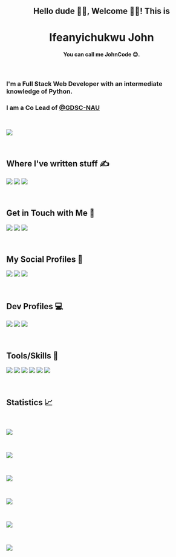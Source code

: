 

<!--
**JohnCode-s/JohnCode-s** is a ✨ _special_ ✨ repository because its `README.md` (this file) appears on your GitHub profile.

Here are some ideas to get you started:

- 🔭 I’m currently working on ...
- 🌱 I’m currently learning ...
- 👯 I’m looking to collaborate on ...
- 🤔 I’m looking for help with ...
- 💬 Ask me about ...
- 📫 How to reach me: ...
- 😄 Pronouns: ...
- ⚡ Fun fact: ...
-->
<h2 align="center">Hello dude 👋😎, Welcome 🍻🍻! This is</h2>
<h1 align="center">Ifeanyichukwu John</h1>
<h4 align="center">You can call me JohnCode 😉.</h4>

<br />

<h3>I'm a Full Stack Web Developer with an intermediate knowledge of Python.</h3>
<h3>
  I am a Co Lead of 
  <a href="https://github.com/GDSC-Nnamdi-Azikiwe-University">@GDSC-NAU</a>
</h3>

<br />

![](obum_speaking.png)

<br />

<h2>Where I've written stuff ✍</h2>
<p>
  <a href="https://medium.com/@ifeanyichukwujohn"
    ><img
      src="https://img.shields.io/badge/Medium-12100E?style=for-the-badge&logo=medium&logoColor=white"
  /></a>
  <a href="https://dev.to/johncode"
    ><img
      src="https://img.shields.io/badge/dev.to-0A0A0A?style=for-the-badge&logo=dev.to&logoColor=white"
  /></a>
  <a href="https://ifeanyichukwu.hashnode.dev/"
    ><img
      src="https://img.shields.io/badge/Hashnode-2962FF?style=for-the-badge&logo=hashnode&logoColor=white"
  /></a>
</p>

<br />

<h2>Get in Touch with Me 📩</h2>
<p>
  <a href="mailto:ifeanyichukwjohn70@gmail.com"
    ><img
      src="https://img.shields.io/badge/Gmail-D14836?style=for-the-badge&logo=gmail&logoColor=white"
  /></a>
  <a href="https://t.me/JohnCode"
    ><img
      src="https://img.shields.io/badge/Telegram-2CA5E0?style=for-the-badge&logo=telegram&logoColor=white"
  /></a>
  <a href="https://m.me/ifeanyi.onwe.773"
    ><img
      src="https://img.shields.io/badge/Messenger-00B2FF?style=for-the-badge&logo=messenger&logoColor=white"
  /></a>
</p>

<br />

<h2>My Social Profiles 📸</h2>
<p>
  <a href="https://facebook.com/ifeanyi.onwe.773"
    ><img
      src="https://img.shields.io/badge/Facebook-1877F2?style=for-the-badge&logo=facebook&logoColor=white"
  /></a>
  <a href="https://instagram.com/john_code1"
    ><img
      src="https://img.shields.io/badge/Instagram-E4405F?style=for-the-badge&logo=instagram&logoColor=white"
  /></a>
  <a href="https://twitter.com/john_code1"
    ><img
      src="https://img.shields.io/badge/Twitter-1DA1F2?style=for-the-badge&logo=twitter&logoColor=white"
  /></a>
</p>

<br />

<h2>Dev Profiles 💻</h2>
<p>
  <a href="https://www.linkedin.com/in/ifeanyichukwu-john-code-a1a8b5198/"
    ><img
      src="https://img.shields.io/badge/LinkedIn-0077B5?style=for-the-badge&logo=linkedin&logoColor=white"
  /></a>
  <a href="https://github.com/JohnCode-s"
    ><img
      src="https://img.shields.io/badge/GitHub-100000?style=for-the-badge&logo=github&logoColor=white"
  /></a>
  <a href="https://stackoverflow.com/users/12267839/ifeanyichukwu-john"
    ><img
      src="https://img.shields.io/badge/Stack_Overflow-FE7A16?style=for-the-badge&logo=stack-overflow&logoColor=white"
  /></a>
</p>

<br />

<h2>Tools/Skills 🧰</h2>
<p>
  <a href="https://php.net"
    ><img
      src="https://img.shields.io/badge/PHP-777BB4?style=for-the-badge&logo=php&logoColor=white"
  /></a>
  <a href="https://laravel.com"
    ><img
      src="https://img.shields.io/badge/Laravel-FF2D20?style=for-the-badge&logo=laravel&logoColor=white"
  /></a>
  <a href="javascript.com"
    ><img
      src="https://img.shields.io/badge/JavaScript-F7DF1E?style=for-the-badge&logo=javascript&logoColor=black"
  /></a>
<a href="https://developer.mozilla.org/en-US/docs/Learn/Getting_started_with_the_web/HTML_basics"
    ><img
      src="https://img.shields.io/badge/HTML5-E34F26?style=for-the-badge&logo=html5&logoColor=white"
  /></a>
<a href="https://www.w3.org/Style/CSS/Overview.en.html"
    ><img
      src="https://img.shields.io/badge/CSS3-1572B6?style=for-the-badge&logo=css3&logoColor=white"
  /></a>
<a href="vuejs.org"
    ><img
      src="https://img.shields.io/badge/Vue.js-35495E?style=for-the-badge&logo=vue.js&logoColor=4FC08D"
  /></a>
</p>

<br />

<h2>Statistics 📈</h2>

<br />

![](https://komarev.com/ghpvc/?username=JohnCode-s&label=Profile%20Views&style=for-the-badge)

<br />

![](https://github-profile-trophy.vercel.app/?username=JohnCode-s&no-bg=true&no-frame=true)

<br />

![](https://github-readme-stats.vercel.app/api?username=JohnCode-s&show_icons=true)

<br />

![](https://github-readme-stats.vercel.app/api/top-langs/?username=JohnCode-s)

<br />

![](https://github-readme-streak-stats.herokuapp.com/?user=JohnCode-s)

<br />

![](https://github-readme-stats.vercel.app/api/wakatime?username=JohnCode_s)

<br />

